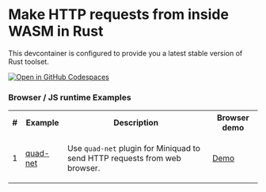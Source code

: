 # Make HTTP requests from inside WASM in Rust

This devcontainer is configured to provide you a latest stable version of Rust toolset.

[![Open in GitHub Codespaces](https://github.com/codespaces/badge.svg)](https://codespaces.new/wasm-outbound-http-examples/rust)

### Browser / JS runtime Examples

<table>
<tr>
<th>#</th>
<th>Example</th>
<th>Description</th>
<th>Browser demo</th>
</tr>
<tr>
<td>1</td>
<td>

[quad-net](browser-quad-net/README.md)

</td>
<td>

Use `quad-net` plugin for Miniquad to send HTTP requests from web browser.

</td>
<td>

[Demo](https://wasm-outbound-http-examples.github.io/rust/quad-net/)

</td>
</tr>
</table>

